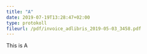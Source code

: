 ```yaml
---
title: "A"
date: 2019-07-19T13:28:47+02:00
type: protokoll
fileurl: /pdf/invoice_adlibris_2019-05-03_3458.pdf
---
```


This is A
